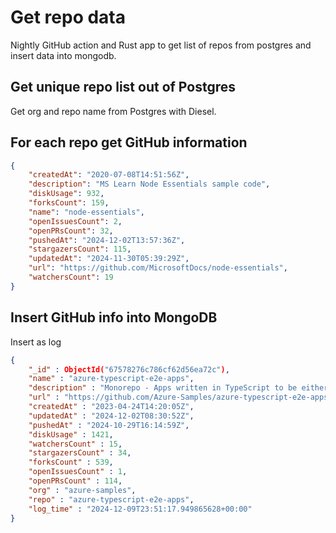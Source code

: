 # Get repo data

Nightly GitHub action and Rust app to get list of repos from postgres and insert data into mongodb.

## Get unique repo list out of Postgres

Get org and repo name from Postgres with Diesel.

## For each repo get GitHub information

```json
{
    "createdAt": "2020-07-08T14:51:56Z",
    "description": "MS Learn Node Essentials sample code",
    "diskUsage": 932,
    "forksCount": 159,
    "name": "node-essentials",
    "openIssuesCount": 2,
    "openPRsCount": 32,
    "pushedAt": "2024-12-02T13:57:36Z",
    "stargazersCount": 115,
    "updatedAt": "2024-11-30T05:39:29Z",
    "url": "https://github.com/MicrosoftDocs/node-essentials",
    "watchersCount": 19
}
```

## Insert GitHub info into MongoDB

Insert as log

```json
{
	"_id" : ObjectId("67578276c786cf62d56ea72c"),
	"name" : "azure-typescript-e2e-apps",
	"description" : "Monorepo - Apps written in TypeScript to be either 1) deployed to Azure hosting or 2) integrated with Azure services",
	"url" : "https://github.com/Azure-Samples/azure-typescript-e2e-apps",
	"createdAt" : "2023-04-24T14:20:05Z",
	"updatedAt" : "2024-12-02T08:30:52Z",
	"pushedAt" : "2024-10-29T16:14:59Z",
	"diskUsage" : 1421,
	"watchersCount" : 15,
	"stargazersCount" : 34,
	"forksCount" : 539,
	"openIssuesCount" : 1,
	"openPRsCount" : 114,
	"org" : "azure-samples",
	"repo" : "azure-typescript-e2e-apps",
	"log_time" : "2024-12-09T23:51:17.949865628+00:00"
}
```